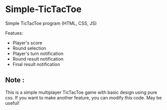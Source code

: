 # Simple-TicTacToe
Simple TicTacToe program (HTML, CSS, JS)

Featues:
- Player's score
- Round selection
- Player's turn notification
- Round result notification
- Final result notification

Note : 
- 
This is a simple multiplayer TicTacToe game with basic design using pure css.
If you want to make another feature, you can modify this code.
May be useful!
